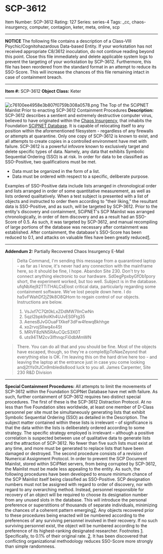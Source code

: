 # SCP-3612
Item Number: SCP-3612
Rating: 127
Series: series-4
Tags: _cc, chaos-insurgency, computer, contagion, keter, meta, online, scp

---

**NOTICE**
The following file contains a description of a Class-VIII Psychic/Cognitohazardous Data-based Entity. If your workstation has not received appropriate C8/3612 inoculation, do not continue reading beyond this point. Close this file immediately and delete applicable system logs to prevent the targeting of your workstation by SCP-3612.
Furthermore, this file has been reordered from the standard format in an attempt to reduce its SSO-Score. This will increase the chances of this file remaining intact in case of containment breach.
* * *
**Item #:** SCP-3612
**Object Class:** Keter
  

* * *
![c76100ee4958e3b807f0759b308a0578.png](https://i.gyazo.com/c76100ee4958e3b807f0759b308a0578.png)
The Top of the SCiPNET Mainlist Prior to enacting SCP-3612 Containment Procedures
**Description:** SCP-3612 describes a sentient and extremely destructive computer virus, believed to have originated within the [Chaos Insurgency](/chaos-insurgency-hub), that inhabits the Foundation [SCiPNET Database](/scp-2317). It is capable of relocating itself to any position within the aforementioned filesystem - regardless of any firewalls or attempts at quarantine. Only one copy of SCP-3612 is known to exist, and all attempts to create copies in a controlled environment have met with failure.
SCP-3612 is a powerful infovore known to exclusively target and delete specific types of data. Namely, any data that exhibits Symbolic Sequential Ordering (SSO) is at risk. In order for data to be classified as SSO-Positive, two qualifications must be met.
  * Data must be organized in the form of a list.
  * Data must be ordered with respect to a specific, deliberate purpose.

Examples of SSO-Positive data include lists arranged in chronological order and lists arranged in order of some quantitative measurement, as well as lists ordered qualitatively. When a test subject is presented with a list of objects and instructed to order them according to "their liking," the resultant data is SSO-Positive, and as such, will be targeted by SCP-3612.
Prior to the entity's discovery and containment, SCiPNET's SCP Mainlist was arranged chronologically, in order of item discovery and as a result had an SSO-Score of 0.5. As such, it was targeted by SCP-3612, and manual recompiling of large portions of the database was necessary after containment was established. After containment, the database's SSO-Score has been reduced to 0.1, and attacks on valuable files have been greatly reduced[1](javascript:;).
* * *
**Addendum 2:** Partially Recovered Chaos Insurgency E-Mail
> Delta Command,
> I'm sending this message from a quarantined laptop - as far as I know, it's never had any connection with the mainframe here, so it should be fine, I hope.
> Abandon Site 230. Don't try to connect anything electronic to our hardware. Sd0egPpxbyGfOb1pory short, the experiment worked, but too well. Subject is in the database. ufqNbXej92TTiTHALCsElost critical data, particularly regarding some containment software. We've lost people down here. I do ha5vFWahDf2jZ9k8O8QHom to regain control of our objects. Instructions are below.
>   1. VsJxf7C7Qt0kLxZDdMW7IlnCwNn
>   2. 5qzI2bpk9oIKh4UJvES0Ftg35
>   3. AenesBJvGOuaF1XkeF3dFw4fewqBkhhge
>   4. xo2rvojSllwq4x4St
>   5. MRVF8zNN5RAuCQcS3X0T
>   6. uts94TM2cv3IfhnqcFi0dbMmWN
> 

> There. You can do all that and you should be fine. Most of the objects have escaped, though, so they're a comple8jpToNaeZeyond that everything else is OK.
> I'm leaving this on the hard drive here too - and leaving the laptop at the entrance just in case you come looking andj2tYs0tJCn9mbledis8ood luck to you all.
> James Carpenter, Site 230 R&D Division
* * *
**Special Containment Procedures:** All attempts to limit the movements of SCP-3612 within the Foundation SCiPNet Database have met with failure. As such, further containment of SCP-3612 requires two distinct special procedures.
The first of these is the SCP-3612 Distraction Protocol. At no less than five Foundation sites worldwide, at least one member of D-Class personnel per site must be simultaneously generating lists that exhibit Symbolic Sequential Ordering (SSO) as detailed in the Description. The subject matter contained within these lists is irrelevant – of significance is that the data within the lists is deliberately ordered according to some strategy. The specific strategy employed is irrelevant – although a positive correlation is suspected between use of qualitative data to generate lists and the attraction of SCP-3612. No fewer than five such lists must exist at any time, and more must be generated to replace lists that have been damaged or destroyed.
The second procedure consists of a revision of Numerical Assignment Protocol. In order to prevent the SCP Document Mainlist, stored within SCiPNet servers, from being corrupted by SCP-3612, the Mainlist must be made less appealing to the entity. As such, the following procedures have been developed to ensure minimum chance of the SCP Mainlist itself being classified as SSO-Positive.
SCP designation numbers must not be assigned with regard to order of discovery, nor with regard to any overarching method. Instead, personnel responsible for recovery of an object will be required to choose its designation number from any unused slots in the database. This will introduce the personal preference or superstitions of thousands of separate individuals, minimizing the chances of a coherent pattern emerging[2](javascript:;).
Any objects recovered prior to these procedures being enacted will be numbered according to the preferences of any surviving personnel involved in their recovery. If no such surviving personnel exist, the object will be numbered according to the preference of its highest-ranking designated researcher.
Footnotes
[1](javascript:;). Specifically, to 0.1% of their original rate.
[2](javascript:;). It has been discovered that conflicting organizational methodology reduces SSO-Score more strongly than simple randomness.